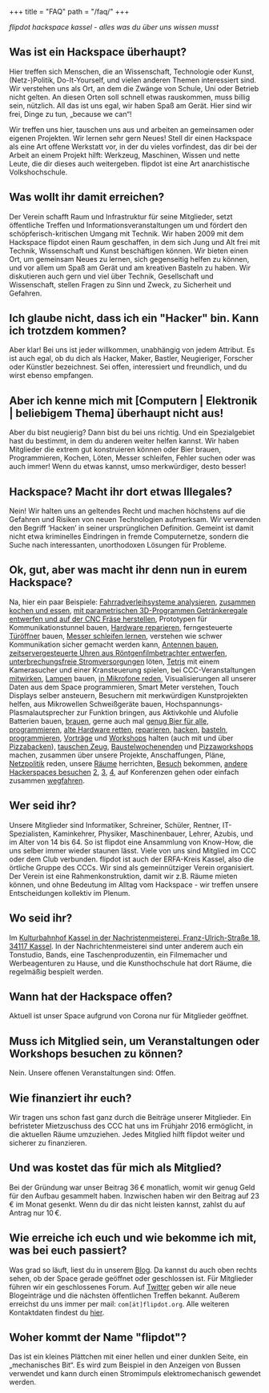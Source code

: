 +++
title = "FAQ"
path = "/faq/"
+++

*flipdot hackspace kassel - alles was du über uns wissen musst*

## Was ist ein Hackspace überhaupt?

Hier treffen sich Menschen, die an Wissenschaft, Technologie oder Kunst, (Netz-)Politik,
Do-It-Yourself, und vielen anderen Themen interessiert sind. Wir verstehen uns als Ort, an dem die
Zwänge von Schule, Uni oder Betrieb nicht gelten. An diesen Orten soll schnell etwas rauskommen,
muss billig sein, nützlich. All das ist uns egal, wir haben Spaß am Gerät. Hier sind wir frei,
Dinge zu tun, „because we can“!

Wir treffen uns hier, tauschen uns aus und arbeiten an gemeinsamen oder eigenen Projekten. Wir
lernen sehr gern Neues! Stell dir einen Hackspace als eine Art offene Werkstatt vor, in der du
vieles vorfindest, das dir bei der Arbeit an einem Projekt hilft: Werkzeug, Maschinen, Wissen und
nette Leute, die dir dieses auch weitergeben. flipdot ist eine Art anarchistische Volkshochschule.

## Was wollt ihr damit erreichen?

Der Verein schafft Raum und Infrastruktur für seine Mitglieder, setzt öffentliche Treffen und
Informationsveranstaltungen um und fördert den schöpferisch-kritischen Umgang mit Technik. Wir
haben 2009 mit dem Hackspace flipdot einen Raum geschaffen, in dem sich Jung und Alt frei mit
Technik, Wissenschaft und Kunst beschäftigen können. Wir bieten einen Ort, um gemeinsam Neues zu
lernen, sich gegenseitig helfen zu können, und vor allem um Spaß am Gerät und am kreativen Basteln
zu haben. Wir diskutieren auch gern und viel über Technik, Gesellschaft und Wissenschaft, stellen
Fragen zu Sinn und Zweck, zu Sicherheit und Gefahren.

## Ich glaube nicht, dass ich ein "Hacker" bin. Kann ich trotzdem kommen?

Aber klar! Bei uns ist jeder willkommen, unabhängig von jedem Attribut. Es ist auch egal, ob du
dich als Hacker, Maker, Bastler, Neugieriger, Forscher oder Künstler bezeichnest. Sei offen,
interessiert und freundlich, und du wirst ebenso empfangen.

## Aber ich kenne mich mit [Computern | Elektronik | beliebigem Thema] überhaupt nicht aus!

Aber du bist neugierig? Dann bist du bei uns richtig. Und ein Spezialgebiet hast du bestimmt, in dem du anderen weiter helfen kannst. Wir haben Mitglieder die extrem gut konstruieren können oder Bier brauen, Programmieren, Kochen, Löten, Messer schleifen, Fehler suchen oder was auch immer! Wenn du etwas kannst, umso merkwürdiger, desto besser!

## Hackspace? Macht ihr dort etwas Illegales?

Nein! Wir halten uns an geltendes Recht und machen höchstens auf die Gefahren und Risiken von neuen Technologien aufmerksam. Wir verwenden den Begriff ‘Hacken’ in seiner ursprünglichen Definition. Gemeint ist damit nicht etwa kriminelles Eindringen in fremde Computernetze, sondern die Suche nach interessanten, unorthodoxen Lösungen für Probleme.

## Ok, gut, aber was macht ihr denn nun in eurem Hackspace?

Na, hier ein paar Beispiele:
[Fahrradverleihsysteme analysieren](https://flipdot.org/blog/archives/373-Track-a-Bike.html),
[zusammen kochen und essen](https://flipdot.org/blog/archives/364-Food-Pr0n.html),
[mit parametrischen 3D-Programmen Getränkeregale entwerfen und auf der CNC Fräse herstellen](https://flipdot.org/blog/archives/355-Eazy-math-Getraenkestorage.html), Prototypen für Kommunikationstunnel bauen,
[Hardware reparieren](https://flipdot.org/blog/archives/367-Apple-iPad1-3G-Akkutausch-Reparatur-mit-vorhandenem-Material.html),
ferngesteuerte [Türöffner](https://flipdot.org/blog/archives/351-Jeder-Space-hat-ein-Schloss.html) bauen,
[Messer schleifen lernen](https://flipdot.org/blog/archives/371-Workshop-Messer-schleifen.html),
verstehen wie schwer Kommunikation sicher gemacht werden kann,
[Antennen bauen](https://flipdot.org/blog/archives/366-Bau-einer-kolinear-Antenne-fuer-ADS-B-Empfang.html),
[zeitservergesteuerte Uhren aus Röntgenfilmbetrachter entwerfen](https://flipdot.org/blog/archives/359-Dualuhr-Update-mit-NTP-Server-Zeitserver-Abfrage.html),
[unterbrechungsfreie Stromversorgungen](https://flipdot.org/blog/archives/348-USV-fuer-raspberry-Pi-11.-Juni-2016,-2000.html) löten,
[Tetris](https://flipdot.org/blog/archives/335-Borg-Tetris.html)
mit einem Kamerasucher und einer Kransteuerung spielen, bei CCC-Veranstaltungen
[mitwirken](https://flipdot.org/blog/archives/321-flipdot-village-auf-dem-CCCAMP15-wir-sind-hier.html),
[Lampen](https://flipdot.org/blog/archives/309-Lampe.html)
bauen,
[in Mikrofone reden](https://flipdot.org/blog/archives/357-Sendung-im-Freien-Radio-Kassel.html),
Visualisierungen all unserer Daten aus dem Space programmieren, Smart Meter verstehen, Touch
Displays selber ansteuern, Besuchern mit merkwürdigen Kunstprojekten helfen, aus Mikrowellen
Schweißgeräte bauen, Hochspannungs-Plasmalautsprecher zur Funktion bringen, aus Aktivkohle und
Alufolie Batterien bauen, [brauen](https://flipdot.org/blog/archives/243-MashBerry.html), gerne auch
mal [genug Bier für alle](https://flipdot.org/blog/archives/353-Heute-back-ich,-morgen-brau-ich,-und-uebermorgen-....html),
[programmieren](https://flipdot.org/blog/archives/246-flipdots-im-flipdot.html),
[alte Hardware retten](https://flipdot.org/blog/archives/253-thereifixedit.html),
[reparieren](https://flipdot.org/blog/archives/315-AVR-Programmer-repariert.html),
[hacken](https://flipdot.org/blog/archives/317-Bieg-den-Schaltkreis!.html),
[basteln](https://flipdot.org/blog/archives/335-Borg-Tetris.html),
[programmieren](https://flipdot.org/blog/archives/272-Dashboard-mit-Spacedaten.html),
[Vorträge](https://flipdot.org/blog/archives/133-Einfuehrung-in-die-Leiterplattenherstellung.html)
und
[Workshops](https://flipdot.org/blog/archives/311-Docker-Swarm-Workshop-heute-ab-1400-Uhr.html)
halten (auch mit und über
[Pizzabacken](https://flipdot.org/blog/archives/356-Pizzaprogrammiernacht-25.-27.-November.html)),
[tauschen Zeug](https://flipdot.org/blog/archives/268-Jaaa!-Weihnachtlicher-Sachentausch!.html),
[Baustelwochenenden](https://flipdot.org/blog/archives/277-Baustelwochenende.html)
und
[Pizzaworkshops](https://flipdot.org/blog/archives/107-Sonntag-Zum-digitalen-Datum-in-den-Hackerspace.html)
machen, zusammen über unsere Projekte, Anschaffungen, Pläne,
[Netzpolitik](https://flipdot.org/blog/archives/331-Die-Gentrifizierung-der-Hacker-und-Maker-Szene.html)
reden, unsere
[Räume](https://flipdot.org/blog/archives/161-Status-Update-Boden-legen.html)
herrichten,
[Besuch](https://flipdot.org/blog/archives/234-Space-Besucher-kommt-mit-Plan.html)
bekommen,
[andere Hackerspaces besuchen](https://flipdot.org/blog/archives/118-Visiting-metalab.html)
[2](https://flipdot.org/blog/archives/45-Besuch-im-SubLab-in-Leipzig.html),
[3](https://flipdot.org/blog/archives/11-Besuch-beim-Hackcenter-Treffen-in-The-Hub-Islington,-London.html),
[4](https://flipdot.org/blog/archives/337-Besuch-im-Open-Lab-in-Augsburg.html), auf
Konferenzen gehen oder einfach zusammen
[wegfahren](https://flipdot.org/blog/archives/117-flipdot-in-Wien.html).

## Wer seid ihr?

Unsere Mitglieder sind Informatiker, Schreiner, Schüler, Rentner, IT-Spezialisten, Kaminkehrer,
Physiker, Maschinenbauer, Lehrer, Azubis, und im Alter von 14 bis 64. So ist flipdot eine Ansammlung
von Know-How, die uns selber immer wieder staunen lässt. Viele von uns sind Mitglied im CCC oder dem
Club verbunden. flipdot ist auch der ERFA-Kreis Kassel, also die örtliche Gruppe des CCCs. Wir sind
als gemeinnütziger Verein organisiert. Der Verein ist eine Rahmenkonstruktion, damit wir z.B. Räume
mieten können, und ohne Bedeutung im Alltag vom Hackspace - wir treffen unsere Entscheidungen
kollektiv im Plenum.

## Wo seid ihr?

Im [Kulturbahnhof Kassel in der Nachristenmeisterei, Franz-Ulrich-Straße 18, 34117 Kassel](/kontakt/).
In der Nachrichtenmeisterei sind unter anderem auch ein Tonstudio, Bands, eine Taschenproduzentin,
ein Filmemacher und Werbeagenturen zu Hause, und die Kunsthochschule hat dort Räume, die regelmäßig
bespielt werden.

## Wann hat der Hackspace offen?

Aktuell ist unser Space aufgrund von Corona nur für Mitglieder geöffnet.

<!--
Unser Space ist jeden Dienstag ab 19:00 Uhr für Gäste geöffnet. Mitglieder haben 24/7 Zugang
und nutzen diesen auch.

## Muss ich Mitglied sein, um in den Space kommen zu dürfen?

Nein, der Dienstag ist offen für alle. Möchtest du regelmäßig und an allen anderen Tagen kommen
können, die Infrastruktur wie Server, Werkstätten, Küche nutzen und selbst einen Schlüssel haben,
dann musst du Mitglied werden.
-->

## Muss ich Mitglied sein, um Veranstaltungen oder Workshops besuchen zu können?

Nein. Unsere offenen Veranstaltungen sind: Offen.

## Wie finanziert ihr euch?

Wir tragen uns schon fast ganz durch die Beiträge unserer Mitglieder. Ein befristeter Mietzuschuss
des CCC hat uns im Frühjahr 2016 ermöglicht, in die aktuellen Räume umzuziehen. Jedes Mitglied hilft
flipdot weiter und sicherer zu finanzieren.

## Und was kostet das für mich als Mitglied?

Bei der Gründung war unser Beitrag 36 € monatlich, womit wir genug Geld für den Aufbau gesammelt
haben. Inzwischen haben wir den Beitrag auf 23 € im Monat gesenkt. Wenn du dir das nicht leisten
kannst, zahlst du auf Antrag nur 10 €.

## Wie erreiche ich euch und wie bekomme ich mit, was bei euch passiert?

Was grad so läuft, liest du in unserem [Blog](/blog/). Da kannst du auch oben rechts sehen, ob der
Space gerade geöffnet oder geschlossen ist. Für Mitglieder führen wir ein geschlossenes Forum. Auf
[Twitter](https://twitter.com/flipdot_kassel) geben wir alle neue Blogeinträge und die nächsten
öffentlichen Treffen bekannt. Außerem erreichst du uns immer per mail: `com[ät]flipdot.org`. Alle
weiteren Kontaktdaten findest du [hier](/kontakt/).

## Woher kommt der Name "flipdot"?

Das ist ein kleines Plättchen mit einer hellen und einer dunklen Seite, ein „mechanisches Bit“.
Es wird zum Beispiel in den Anzeigen von Bussen verwendet und kann durch einen Stromimpuls
elektromechanisch gewendet werden.
